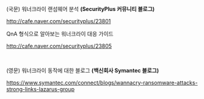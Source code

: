(국문) 워너크라이 랜섬웨어 분석 **(SecurityPlus 커뮤니티 블로그)**

http://cafe.naver.com/securityplus/23801

QnA 형식으로 알아보는 워너크라이 대응 가이드

http://cafe.naver.com/securityplus/23805

&nbsp;

(영문) 워너크라이 동작에 대한 블로그 **(백신회사 Symantec 블로그)**

https://www.symantec.com/connect/blogs/wannacry-ransomware-attacks-strong-links-lazarus-group

&nbsp;



